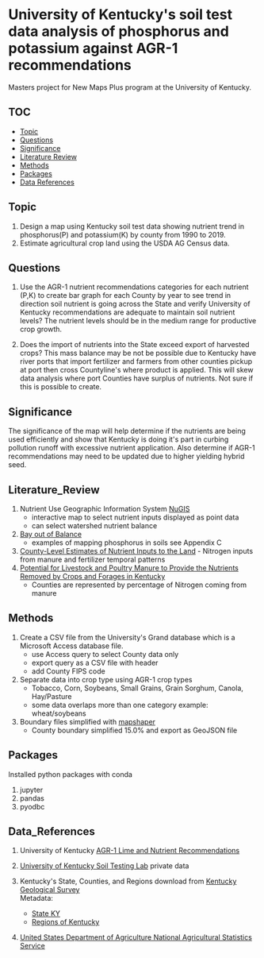 # University of Kentucky's soil test data analysis of phosphorus and potassium against AGR-1 recommendations
Masters project for New Maps Plus program at the University of Kentucky.

## TOC
- [Topic](#topic)
- [Questions](#questions)
- [Significance](#significance)
- [Literature Review](#literature_review)
- [Methods](#methods)
- [Packages](#packages)
- [Data References](#data_references)

## Topic
1. Design a map using Kentucky soil test data showing nutrient trend in phosphorus(P) and potassium(K) by county from 1990 to 2019.
2. Estimate agricultural crop land using the USDA AG Census data.

## Questions
1. Use the AGR-1 nutrient recommendations categories for each nutrient (P,K) to create bar graph for each County by year to see trend in direction soil nutrient is going across the State and verify University of Kentucky recommendations are adequate to maintain soil nutrient levels?
    The nutrient levels should be in the medium range for productive crop growth.

2. Does the import of nutrients into the State exceed export of harvested crops?
    This mass balance may be not be possible due to Kentucky have river ports that import fertilizer and farmers from other counties pickup at port then cross Countyline's where product is applied. This will skew data analysis where port Counties have surplus of nutrients.
        Not sure if this is possible to create.

## Significance
The significance of the map will help determine if the nutrients are being used efficiently and show that Kentucky is doing it's part in curbing pollution runoff with excessive nutrient application. Also determine if AGR-1 recommendations may need to be updated due to higher yielding hybrid seed.

## Literature_Review
1. Nutrient Use Geographic Information System [NuGIS](http://nugis.ipni.net/About%20NuGIS/)
    - interactive map to select nutrient inputs displayed as point data
    - can select watershed nutrient balance
2. [Bay out of Balance](https://www.ewg.org/sites/default/files/report/bay_out_of_balance_full_report.pdf)
    -  examples of mapping phosphorus in soils see Appendix C
3.    [County-Level Estimates of Nutrient Inputs to the Land](https://pubs.usgs.gov/sir/2006/5012/pdf/sir2006_5012.pdf)
    - Nitrogen inputs from manure and fertilizer  temporal patterns
4. [Potential for Livestock and Poultry Manure to Provide the Nutrients Removed by Crops and Forages in Kentucky](http://www2.ca.uky.edu/agcomm/pubs/ip/ip57/ip57.pdf)
    - Counties are represented by percentage of Nitrogen coming from manure

## Methods
1. Create a CSV file from the University's Grand database which is a Microsoft Access database file.
    - use Access query to select County data only
    - export query as a CSV file with header
    - add County FIPS code
2. Separate data into crop type using AGR-1 crop types
    - Tobacco, Corn, Soybeans, Small Grains, Grain Sorghum, Canola, Hay/Pasture
    - some data overlaps more than one category example: wheat/soybeans
1. Boundary files simplified with [mapshaper](https://mapshaper.org/)
    * County boundary simplified 15.0% and export as GeoJSON file

## Packages
Installed python packages with conda
1. jupyter
2. pandas
3. pyodbc

## Data_References
1. University of Kentucky [AGR-1 Lime and Nutrient Recommendations](http://www2.ca.uky.edu/agcomm/pubs/agr/agr1/agr1.pdf)

2. [University of Kentucky Soil Testing Lab](http://www.rs.uky.edu/soil/) private data

3. Kentucky's State, Counties, and Regions download from [Kentucky Geological Survey](https://www.uky.edu/KGS/gis/bounds.htm)<br />
    Metadata:
    *  [State KY](https://www.uky.edu/KGS/gis/ky.htm)
    *  [Regions of Kentucky](https://www.uky.edu/KGS/gis/regions.htm)

4. [United States Department of Agriculture National Agricultural Statistics Service](https://www.nass.usda.gov/Data_and_Statistics/index.php)
